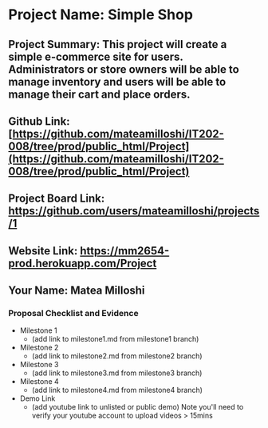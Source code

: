 # Project Name: Simple Shop
## Project Summary: This project will create a simple e-commerce site for users. Administrators or store owners will be able to manage inventory and users will be able to manage their cart and place orders.
## Github Link: [https://github.com/mateamilloshi/IT202-008/tree/prod/public_html/Project](https://github.com/mateamilloshi/IT202-008/tree/prod/public_html/Project)
## Project Board Link: https://github.com/users/mateamilloshi/projects/1
## Website Link: https://mm2654-prod.herokuapp.com/Project
## Your Name: Matea Milloshi

 
 
### Proposal Checklist and Evidence

- Milestone 1
  - (add link to milestone1.md from milestone1 branch)  
- Milestone 2
  - (add link to milestone2.md from milestone2 branch)
- Milestone 3
  - (add link to milestone3.md from milestone3 branch)
- Milestone 4
  - (add link to milestone4.md from milestone4 branch)
- Demo Link
  - (add youtube link to unlisted or public demo) Note you'll need to verify your youtube account to upload videos > 15mins
  